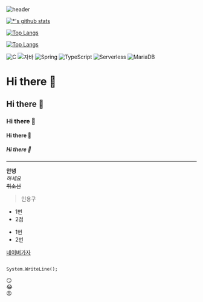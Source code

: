 ![header](https://capsule-render.vercel.app/api?type=egg&color=auto&height=300&section=header&text=최강%20자바개발자&fontSize=90)

[![*'s github stats](https://github-readme-stats.vercel.app/api?username=JohnBannEe)](https://github.com/JohnBannEe)

[![Top Langs](https://github-readme-stats.vercel.app/api/top-langs/?username=JohnBannEe)](https://github.com/JohnBannEe/github-readme-stats)

[![Top Langs](https://github-readme-stats.vercel.app/api/top-langs/?username=JohnBannEe&layout=compact)](https://github.com/JohnBannEe/github-readme-stats)

![C](https://img.shields.io/badge/-C-123456?style=flat-square&logo=C&logoColor=black)
![자바](https://img.shields.io/badge/-자바-007396?style=flat&logo=Java&logoColor=ffffff)
![Spring](https://img.shields.io/badge/-Spring-6DB33F?style=for-the-badge&logo=Spring&logoColor=white)
![TypeScript](https://img.shields.io/badge/-TypeScript-3178C6?style=flat-square&logo=TypeScript&logoColor=white)
![Serverless](https://img.shields.io/badge/-Serverless-FD5750?style=flat-square&logo=Serverless&logoColor=magenta)
![MariaDB](https://img.shields.io/badge/-MariaDB-1F305F?style=flat-square&logo=mariadb&logoColor=white)

# Hi there 👋
## Hi there 👋
### Hi there 👋
#### Hi there 👋
##### Hi there 👋
---

**안녕** <br>
*하세요*  <br>
~~취소선~~

>인용구

* 1번
* 2점
- 1번
- 2번

[네이버가자](https://www.naver.com)

```

System.WriteLine();

```

:smirk:<br>
:joy:<br>
:rage:

